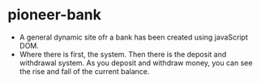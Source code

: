 # pioneer-bank

* A general dynamic site ofr a bank has been created using javaScript DOM.
* Where there is first, the system. Then there is the deposit and withdrawal system. As you deposit and withdraw money, you can see the rise   and fall of the current balance.